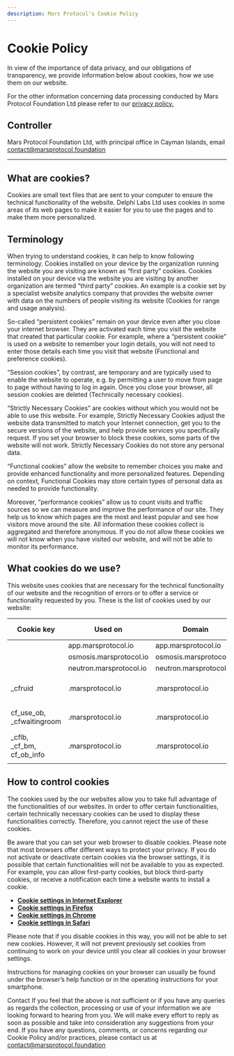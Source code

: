 ```yaml
---
description: Mars Protocol's Cookie Policy
---
```


# Cookie Policy

In view of the importance of data privacy, and our obligations of transparency, we provide information below about cookies, how we use them on our website.&#x20;

For the other information concerning data processing conducted by Mars Protocol Foundation Ltd please refer to our [privacy policy.](privacy-policy.md)

## Controller

Mars Protocol Foundation Ltd, with principal office in Cayman Islands, email [contact@marsprotocol.foundation](mailto:contact@marsprotocol.foundation)

***

## What are cookies?

Cookies are small text files that are sent to your computer to ensure the technical functionality of the website. Delphi Labs Ltd uses cookies in some areas of its web pages to make it easier for you to use the pages and to make them more personalized.

## Terminology

When trying to understand cookies, it can help to know following terminology. Cookies installed on your device by the organization running the website you are visiting are known as “first party” cookies. Cookies installed on your device via the website you are visiting by another organization are termed “third party” cookies. An example is a cookie set by a specialist website analytics company that provides the website owner with data on the numbers of people visiting its website (Cookies for range and usage analysis).

So-called “persistent cookies” remain on your device even after you close your internet browser. They are activated each time you visit the website that created that particular cookie. For example, where a “persistent cookie” is used on a website to remember your login details, you will not need to enter those details each time you visit that website (Functional and preference cookies).&#x20;

“Session cookies”, by contrast, are temporary and are typically used to enable the website to operate, e.g. by permitting a user to move from page to page without having to log in again. Once you close your browser, all session cookies are deleted (Technically necessary cookies).

“Strictly Necessary Cookies” are cookies without which you would not be able to use this website. For example, Strictly Necessary Cookies adjust the website data transmitted to match your Internet connection, get you to the secure versions of the website, and help provide services you specifically request. If you set your browser to block these cookies, some parts of the website will not work. Strictly Necessary Cookies do not store any personal data.&#x20;

“Functional cookies” allow the website to remember choices you make and provide enhanced functionality and more personalized features. Depending on context, Functional Cookies may store certain types of personal data as needed to provide functionality.

Moreover, “performance cookies” allow us to count visits and traffic sources so we can measure and improve the performance of our site. They help us to know which pages are the most and least popular and see how visitors move around the site. All information these cookies collect is aggregated and therefore anonymous. If you do not allow these cookies we will not know when you have visited our website, and will not be able to monitor its performance.

## What cookies do we use?

This website uses cookies that are necessary for the technical functionality of our website and the recognition of errors or to offer a service or functionality requested by you. These is the list of cookies used by our website:

<table><thead><tr><th width="134.47265625">Cookie key</th><th>Used on</th><th>Domain</th><th width="117.48828125">Cookie type</th><th>Description</th></tr></thead><tbody><tr><td></td><td>app.marsprotocol.io</td><td>app.marsprotocol.io</td><td>cookie</td><td>necessary</td></tr><tr><td></td><td>osmosis.marsprotocol.io</td><td>osmosis.marsprotocol.io</td><td>cookie</td><td>necessary</td></tr><tr><td></td><td>neutron.marsprotocol.io</td><td>neutron.marsprotocol.io</td><td>cookie</td><td>necessary</td></tr><tr><td>_cfruid</td><td>.marsprotocol.io</td><td>.marsprotocol.io</td><td>Third party<br>cookie</td><td>Strictly necessary</td></tr><tr><td>cf_use_ob,<br>_cfwaitingroom</td><td>.marsprotocol.io</td><td>.marsprotocol.io</td><td>Third party<br>cookie</td><td>Strictly necessary</td></tr><tr><td>_cflb,<br>_cf_bm,<br>cf_ob_info</td><td>.marsprotocol.io</td><td>.marsprotocol.io</td><td>Third party<br>cookie</td><td>Strictly necessary</td></tr><tr><td></td><td></td><td></td><td></td><td></td></tr></tbody></table>

## How to control cookies

The cookies used by the our websites allow you to take full advantage of the functionalities of our websites. In order to offer certain functionalities, certain technically necessary cookies can be used to display these functionalities correctly. Therefore, you cannot reject the use of these cookies.

Be aware that you can set your web browser to disable cookies. Please note that most browsers offer different ways to protect your privacy. If you do not activate or deactivate certain cookies via the browser settings, it is possible that certain functionalities will not be available to you as expected. For example, you can allow first-party cookies, but block third-party cookies, or receive a notification each time a website wants to install a cookie.

* [**Cookie settings in Internet Explorer**](https://support.microsoft.com/en-gb/windows/delete-and-manage-cookies168dab11-0753-043d-7c16-ede5947fc64d)
* [**Cookie settings in Firefox**](https://support.mozilla.org/en-US/products/firefox/protect-your-privacy/cookies)
* [**Cookie settings in Chrome**](https://support.google.com/chrome/answer/95647?hl=en)
* [**Cookie settings in Safari**](https://support.apple.com/en-US/guide/deployment/depf7d5714d4/web)

Please note that if you disable cookies in this way, you will not be able to set new cookies. However, it will not prevent previously set cookies from continuing to work on your device until you clear all cookies in your browser settings.&#x20;

Instructions for managing cookies on your browser can usually be found under the browser’s help function or in the operating instructions for your smartphone.

Contact If you feel that the above is not sufficient or if you have any queries as regards the collection, processing or use of your information we are looking forward to hearing from you. We will make every effort to reply as soon as possible and take into consideration any suggestions from your end. If you have any questions, comments, or concerns regarding our Cookie Policy and/or practices, please contact us at [contact@marsprotocol.foundation](mailto:contact@marsprotocol.foundation)
